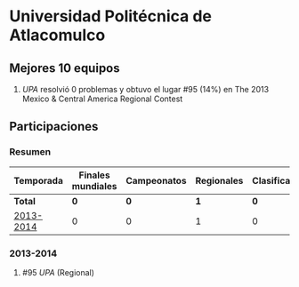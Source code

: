 # Universidad Politécnica de Atlacomulco

## Mejores 10 equipos

1. _UPA_ resolvió 0 problemas y obtuvo el lugar #95 (14%) en The 2013 Mexico & Central America Regional Contest

## Participaciones

### Resumen

| Temporada | Finales mundiales | Campeonatos | Regionales | Clasificatorios | Equipos |
| --- | --- | --- | --- | --- | --- |
| **Total** | **0** | **0** | **1** | **0** | **1** |
| [2013-2014](#2013-2014) | 0 | 0 | 1 | 0 | 1 |

### 2013-2014

1. #95 _UPA_ (Regional)



